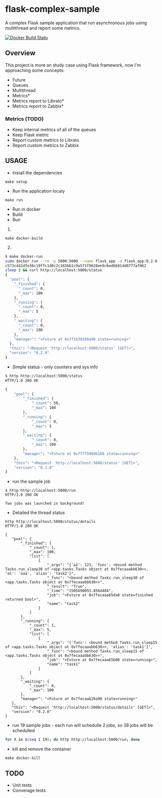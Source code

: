 # flask-complex-sample
A complex Flask sample application that run asynchronous jobs using multithread and report some metrics.

[![Docker Build Statu](https://img.shields.io/docker/build/mtulio/flask_sample.svg)](https://hub.docker.com/r/mtulio/flask_sample/)

## Overview

This project is more an study case using Flask framework, now I'm approaching some concepts:
* Future
* Queues
* Multithread
* Metrics*
* Metrics report to Librato*
* Metrics report to Zabbix*

### Metrics (TODO)

* Keep internal metrics of all of the queues
* Keep Flask metric
* Report custom metrics to Librato
* Report custom metrics to Zabbix

## USAGE

* Install the dependencies

`make setup`

* Run the application localy

`make run`

* Run in docker
 * Build
 * Run

1)

`make docker-build`

2)

```bash
$ make docker-run
sudo docker run --rm -p 5000:5000 --name flask_app -d flask_app:0.2.0
c573c441dfe36c19ffc1d8c2c165bb1c9a571f9628ee9c6ed6b91dd0777af062
sleep 2 && curl http://localhost:5000/status
{
  "pool": {
    "_finished": {
      "_count": 0,
      "_max": 100
    },
    "_running": {
      "_count": 0,
      "_max": 5
    },
    "_waiting": {
      "_count": 0,
      "_max": 100
    },
    "manager": "<Future at 0x7f1b38260a90 state=running>"
  },
  "this": "<Request 'http://localhost:5000/status' [GET]>",
  "version": "0.2.0"
}

```

* Simple status - only counters and sys info

```bash
$ http http://localhost:5000/status
HTTP/1.0 200 OK

{
    "pool": {
        "_finished": {
            "_count": 50,
            "_max": 100
        },
        "_running": {
            "_count": 0,
            "_max": 5
        },
        "_waiting": {
            "_count": 0,
            "_max": 100
        },
        "manager": "<Future at 0x7f7f598db160 state=running>"
    },
    "this": "<Request 'http://localhost:5000/status' [GET]>",
    "version": "0.1.0"
}
```

* run the sample job

```
$ http http://localhost:5000/run
HTTP/1.0 200 OK

Two jobs was launched in background!

```

* Detailed the thread status

```
http http://localhost:5000/status/details
HTTP/1.0 200 OK

{
   "pool": {
       "_finished": {
           "_count": 1,
           "_max": 100,
           "list": [
               {
                   "_args": "{'a2': 123, 'func': <bound method Tasks.run_sleep30 of <app.tasks.Tasks object at 0x7fecaaabb630>>, 'a1': 'aaa', 'alias': 'task2'}",
                   "_func": "<bound method Tasks.run_sleep30 of <app.tasks.Tasks object at 0x7fecaaabb630>>",
                   "_result": "True",
                   "_time": "1505690055.8564484",
                   "job": "<Future at 0x7fecaaa65da0 state=finished returned bool>",
                   "name": "task2"
               }
           ]
       },
       "_running": {
           "_count": 1,
           "_max": 5,
           "list": [
               {
                   "_args": "{'func': <bound method Tasks.run_sleep15 of <app.tasks.Tasks object at 0x7fecaaabb630>>, 'alias': 'task1'}",
                   "_func": "<bound method Tasks.run_sleep15 of <app.tasks.Tasks object at 0x7fecaaabb630>>",
                   "job": "<Future at 0x7fecaaa65b00 state=running>",
                   "name": "task1"
               }
           ]
       },
       "_waiting": {
           "_count": 0,
           "_max": 100
       },
       "manager": "<Future at 0x7fecaab28a90 state=running>"
   },
   "this": "<Request 'http://localhost:5000/status/details' [GET]>",
   "version": "0.2.0"
}

```

* run 19 sample jobs - each run will schedulle 2 jobs, so 38 jobs will be schedulled

```bash
for X in $(seq 1 19); do http http://localhost:5000/run; done
```

* kill and remove the container

`make docker-kill`


## TODO

* Unit tests
* Converage tests
